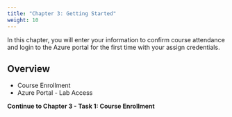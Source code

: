 ```yaml
---
title: "Chapter 3: Getting Started" 
weight: 10
---
```



In this chapter, you will enter your information to confirm course attendance and login to the Azure portal for the first time with your assign credentials.



## Overview
- Course Enrollment
- Azure Portal - Lab Access

**Continue to Chapter 3 - Task 1: Course Enrollment**